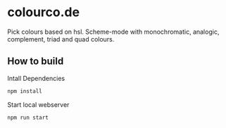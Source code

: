 # colourco.de

Pick colours based on hsl. Scheme-mode with monochromatic, analogic, complement, triad and quad colours.

## How to build

Intall Dependencies

```sh
npm install
```

Start local webserver

```sh
npm run start
```
